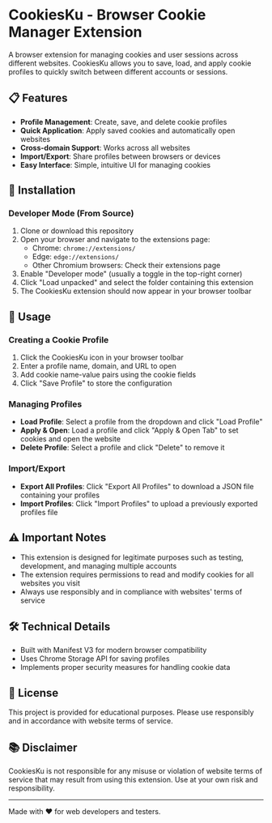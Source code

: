 # CookiesKu - Browser Cookie Manager Extension

A browser extension for managing cookies and user sessions across different websites. CookiesKu allows you to save, load, and apply cookie profiles to quickly switch between different accounts or sessions.

## 📋 Features

- **Profile Management**: Create, save, and delete cookie profiles
- **Quick Application**: Apply saved cookies and automatically open websites
- **Cross-domain Support**: Works across all websites
- **Import/Export**: Share profiles between browsers or devices
- **Easy Interface**: Simple, intuitive UI for managing cookies

## 🔧 Installation

### Developer Mode (From Source)
1. Clone or download this repository
2. Open your browser and navigate to the extensions page:
   - Chrome: `chrome://extensions/`
   - Edge: `edge://extensions/`
   - Other Chromium browsers: Check their extensions page
3. Enable "Developer mode" (usually a toggle in the top-right corner)
4. Click "Load unpacked" and select the folder containing this extension
5. The CookiesKu extension should now appear in your browser toolbar

## 🚀 Usage

### Creating a Cookie Profile

1. Click the CookiesKu icon in your browser toolbar
2. Enter a profile name, domain, and URL to open
3. Add cookie name-value pairs using the cookie fields
4. Click "Save Profile" to store the configuration

### Managing Profiles

- **Load Profile**: Select a profile from the dropdown and click "Load Profile"
- **Apply & Open**: Load a profile and click "Apply & Open Tab" to set cookies and open the website
- **Delete Profile**: Select a profile and click "Delete" to remove it

### Import/Export

- **Export All Profiles**: Click "Export All Profiles" to download a JSON file containing your profiles
- **Import Profiles**: Click "Import Profiles" to upload a previously exported profiles file

## ⚠️ Important Notes

- This extension is designed for legitimate purposes such as testing, development, and managing multiple accounts
- The extension requires permissions to read and modify cookies for all websites you visit
- Always use responsibly and in compliance with websites' terms of service

## 🛠️ Technical Details

- Built with Manifest V3 for modern browser compatibility
- Uses Chrome Storage API for saving profiles
- Implements proper security measures for handling cookie data

## 📝 License

This project is provided for educational purposes. Please use responsibly and in accordance with website terms of service.

## 📚 Disclaimer

CookiesKu is not responsible for any misuse or violation of website terms of service that may result from using this extension. Use at your own risk and responsibility.

---

Made with ❤️ for web developers and testers.